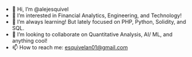 - 👋 Hi, I’m @alejesquivel
- 👀 I’m interested in Financial Analytics, Engineering, and Technology! 
- 🌱 I’m always learning! But lately focused on PHP, Python, Solidity, and SQL. 
- 💞️ I’m looking to collaborate on Quantitative Analysis, AI/ ML, and anything cool! 
- 📫 How to reach me: esquivelan01@gmail.com

<!---
alejesquivel/alejesquivel is a ✨ special ✨ repository because its `README.md` (this file) appears on your GitHub profile.
You can click the Preview link to take a look at your changes.
--->
